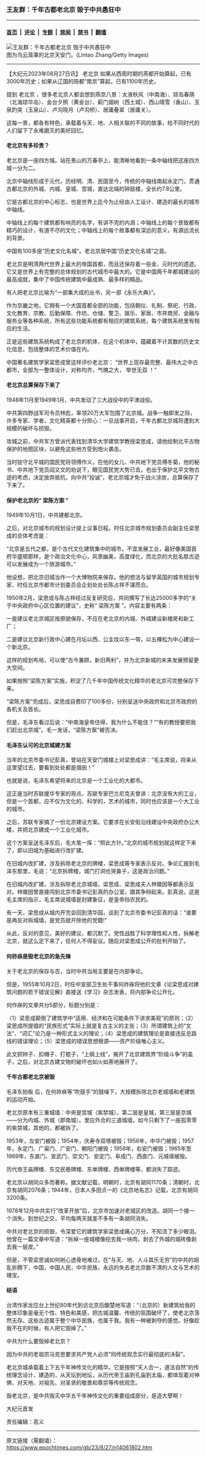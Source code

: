 ### 王友群：千年古都老北京 毁于中共愚狂中

---

#### [首页](../../../..?n14061802) &nbsp;|&nbsp; [评论](../../../../../epoch-comment?n14061802) &nbsp;|&nbsp; [专题](../../../../../epoch-special?n14061802) &nbsp;|&nbsp; [禁闻](../../../../../epoch-news?n14061802) &nbsp;|&nbsp; [禁书](../../../../../books?n14061802) &nbsp;|&nbsp; [翻墙](https://github.com/gfw-breaker/nogfw/blob/master/README.md?n14061802)


<div><img alt="王友群：千年古都老北京 毁于中共愚狂中" class="attachment-djy_600_400 size-djy_600_400 wp-post-image" src="https://i.epochtimes.com/assets/uploads/2023/08/id14061803-1511012105372382-600x400-1.jpeg"/>
<div class="caption">
 图为乌云笼罩的北京天安门。(Lintao Zhang/Getty Images)
</div></div><hr/><div class="post_content" id="artbody" itemprop="articleBody">
 <!-- article content begin -->
 <p>
  【大纪元2023年08月27日讯】
  <ok href="https://www.epochtimes.com/gb/tag/%E8%80%81%E5%8C%97%E4%BA%AC.html">
   老北京
  </ok>
  如果从西周时期的燕都开始算起，已有3000年历史；如果从辽国的陪都“南京”算起，已有1100年历史。
 </p>
 <p style="font-weight: 400;">
  提到
  <ok href="https://www.epochtimes.com/gb/tag/%E8%80%81%E5%8C%97%E4%BA%AC.html">
   老北京
  </ok>
  ，很多老北京人都会想到燕京八景：太液秋风（中南海）、琼岛春荫（北海琼华岛）、金台夕照（黄金台）、蓟门烟树（西土城）、西山晴雪（香山）、玉泉趵突（玉泉山）、卢沟晓月（卢沟桥）、居庸叠翠（居庸关）。
 </p>
 <p style="font-weight: 400;">
  这每一景，都各有特色，承载着与天、地、人相关联的不同的故事，给不同时代的人们留下了永难磨灭的美好回忆。
 </p>
 <h4 style="font-weight: 400;">
  <strong>
   老北京有多珍贵？
  </strong>
 </h4>
 <p style="font-weight: 400;">
  老北京是一座四方城。站在景山的万春亭上，能清晰地看到一条中轴线把这座四方城一分为二。
 </p>
 <p style="font-weight: 400;">
  北京中轴线形成于元代，历经明、清、民国至今，传统的中轴线南起永定门，贯通古都北京的外城、内城、皇城、宫城，直达北端的钟鼓楼，全长约7.8公里。
 </p>
 <p style="font-weight: 400;">
  它是古都北京的中心标志，也是世界上迄今为止经由人工设计、建造的最长的城市中轴线。
 </p>
 <p style="font-weight: 400;">
  中轴线上的每个建筑都有响亮的名字，有讲不完的内涵；中轴线上的每个景致都有精巧的设计，有道不尽的文化；中轴线上的每个故事都有深远的意义，有源远流长的背景。
 </p>
 <p style="font-weight: 400;">
  中国有100多座“历史文化名城”。老北京居中国“历史文化名城”之首。
 </p>
 <p style="font-weight: 400;">
  老北京是明清两代世界上最大的帝国首都，而且还保存着一些金、元时代的遗迹。它又是世界上有完整的总体规划的古代城市中最大的。它是中国两千年都城建设的最高成就，集中了中国传统建筑中最成熟、最多样的精品。
 </p>
 <p style="font-weight: 400;">
  有人把老北京比喻为“一部集大成的丛书，另一部《永乐大典》”。
 </p>
 <p style="font-weight: 400;">
  作为京畿之地，它拥有一个大国首都全部的功能，包括朝仪、礼制、祭祀、行政、文化教育、宗教、后勤保障、作坊、仓储、警卫、娱乐、家居、市井商贸、金融与服务业等各种系统，所有这些功能系统都有相应的建筑系统，每个建筑系统里有相应的生活。
 </p>
 <p style="font-weight: 400;">
  正是这些建筑系统构成了老北京的机体，在这个机体中，蕴藏着不计其数的历史文化信息，包括整体的艺术价值在内。
 </p>
 <p style="font-weight: 400;">
  中国著名建筑学家梁思成曾这样评价老北京： “世界上现存最完整、最伟大之中古都市，全部为一整体设计，对称均齐，气魄之大，
  <ok href="https://www.epochtimes.com/gb/tag/%E4%B8%BE%E4%B8%96%E6%97%A0%E5%8F%8C.html">
   举世无双
  </ok>
  ！”
 </p>
 <h4 style="font-weight: 400;">
  <strong>
   老北京总算保存下来了
  </strong>
 </h4>
 <p style="font-weight: 400;">
  1948年11月至1949年1月，中共发动了三大战役中的平津战役。
 </p>
 <p style="font-weight: 400;">
  中共第四野战军司令员林彪，率领20万大军包围了北京城。战争一触即发之际，许多专家、学者、文化精英都十分担心：一旦战事开启，千年古都北京城将遭到大规模的破坏与损毁。
 </p>
 <p style="font-weight: 400;">
  攻城之前，中共军方曾派代表找到清华大学建筑学教授梁思成，请他绘制北平古物保护的地图区块，以避免这些地方受到炮火袭击。
 </p>
 <p style="font-weight: 400;">
  当时驻守北平城的国民党将领傅作义，在他的女儿、中共地下党员傅冬菊，他的秘书、中共地下党员阎又文的劝说下，眼见国民党大势已去，也出于保护北平文物古迹的考虑，决定放弃抵抗，向中共“投诚”，老北京城才免于战火涂炭，总算保存了下来了。
 </p>
 <h4 style="font-weight: 400;">
  <strong>
   保护老北京的“
   <ok href="https://www.epochtimes.com/gb/tag/%E6%A2%81%E9%99%88%E6%96%B9%E6%A1%88.html">
    梁陈方案
   </ok>
   ”
  </strong>
 </h4>
 <p style="font-weight: 400;">
  1949年10月1日，中共建都北京。
 </p>
 <p style="font-weight: 400;">
  之后，对北京城市的规划设计提上议事日程。时任北京城市规划委员会副主任梁思成的总体考虑是：
 </p>
 <p style="font-weight: 400;">
  “北京是五代之都，是个古代文化建筑集中的城市，不宜发展工业，最好像美国首府华盛顿那样，是个政治文化中心，风景幽美，高度绿化，而北京的大批名胜古迹可以发展成为一个旅游城市。”
 </p>
 <p style="font-weight: 400;">
  他设想，把北京旧城当作一个大博物院来保存。他的想法与留学英国的城市规划专家、时任北京市都市计划委员会企划处处长陈占祥不谋而合。
 </p>
 <p style="font-weight: 400;">
  1950年2月，梁思成与陈占祥经过反复研究后，共同撰写了长达25000多字的“关于中央政府中心区位置的建议”，史称“
  <ok href="https://www.epochtimes.com/gb/tag/%E6%A2%81%E9%99%88%E6%96%B9%E6%A1%88.html">
   梁陈方案
  </ok>
  ”。内容主要有两条：
 </p>
 <p style="font-weight: 400;">
  一是建议老北京城区按原貌保存，不应在老北京的内城、外城建设新楼房和新工厂；
 </p>
 <p style="font-weight: 400;">
  二是建议北京新行政中心建在月坛以西、公主坟以东一带，以五棵松为中心建设一个新北京。
 </p>
 <p style="font-weight: 400;">
  这样的规划布局，可以使“古今兼顾，新旧两利”，并为北京新城的未来发展预留更大空间。
 </p>
 <p style="font-weight: 400;">
  如果按照“梁陈方案”实施，积淀了几千年中国传统文化精华的老北京可完整保存下来。
 </p>
 <p style="font-weight: 400;">
  “梁陈方案”完成后，梁思成自费印了100多份，分别呈送中央政府和北京市政府的各机关及首长。
 </p>
 <p style="font-weight: 400;">
  但是，毛泽东看过后说：“中南海皇帝住得，我为什么不能住？”“有的教授要把我们赶出北京城”。毛一发话，“梁陈方案”被否决。
 </p>
 <h4 style="font-weight: 400;">
  <strong>
   毛泽东认可的北京城建方案
  </strong>
 </h4>
 <p style="font-weight: 400;">
  当年的北京市委书记彭真，曾站在天安门城楼上对梁思成讲：“毛主席说，将来从这里望过去，要看到处处都是烟囱！”
 </p>
 <p style="font-weight: 400;">
  也就是说，毛泽东希望将来的北京是一个工业化的大都市。
 </p>
 <p style="font-weight: 400;">
  这正是当时苏联援华专家的观点。苏联专家巴兰尼克夫曾讲：北京没有大的工业，但是一个首都，应不仅为文化的、科学的，艺术的城市，同时也应该是一个大工业的城市。
 </p>
 <p style="font-weight: 400;">
  之后，苏联专家搞了一份北京建设方案。它要求在长安街沿线建设中央政府办公大楼，并把北京建成一个工业化城市。
 </p>
 <p style="font-weight: 400;">
  这个方案呈送毛泽东后，毛大笔一挥：“照此方针。”北京的城市规划就这样定下来了，即以旧城为基础进行改扩建。
 </p>
 <p style="font-weight: 400;">
  在旧城内改扩建，涉及拆除老北京的牌楼，梁思成等专家表示反对。争论汇报到毛泽东那里，毛说：“北京拆牌楼，城门打洞也哭鼻子，这是政治问题。”
 </p>
 <p style="font-weight: 400;">
  在旧城内改扩建，涉及拆除老北京城墙，梁思成、梁思成夫人林徽因等都表示反对。林徽因曾直接闯到北京市委书记彭真的办公室，跟其争辩起来。彭真说，这是毛主席的指示，毛主席说城墙是封建象征，是皇帝挡农民的。
 </p>
 <p style="font-weight: 400;">
  有一天，梁思成从城内开完会回到清华园，谈到了北京市委书记彭真的话：“谁要是再反对拆城墙，是党员就开除他的党籍!”
 </p>
 <p style="font-weight: 400;">
  从此，反对的意见，美好的建议，都沉默了。党性战胜了科学理性和人性，拆解老北京，就这么定下来了，任何人不得妄议。随后对梁思成公开的批判开始了。
 </p>
 <h4 style="font-weight: 400;">
  <strong>
   何祚庥是毁老北京的急先锋
  </strong>
 </h4>
 <p style="font-weight: 400;">
  关于老北京的保存与否，当时中共当局主要是在内部争论。
 </p>
 <p style="font-weight: 400;">
  但是，1955年10月2日，时任中宣部卫生处干事何祚庥将他的文章《论梁思成对建筑问题的若干错误见解》直接送《学习》杂志发表，将内部争论公开化。
 </p>
 <p style="font-weight: 400;">
  何作庥的文章共分5部分，标题分别是：
 </p>
 <p style="font-weight: 400;">
  （1）梁思成颠倒了建筑学中“适用、经济和在可能条件下讲求美观”的原则；（2）梁思成所提倡的“民族形式”实际上就是复古主义的主张；（3）所谓建筑上的“文法”、“词汇”论乃是一种形式主义的理论；（4）梁思成的建筑理论是直接违反总路线的错误理论；（5）梁思成的错误思想根源——资产阶级唯心主义。
 </p>
 <p style="font-weight: 400;">
  此文抓辫子、扣帽子、打棍子，“上纲上线”，揭开了北京建筑界“阶级斗争”的盖子，之后，对北京古建文物的破坏也如火如荼地展开了。
 </p>
 <h4 style="font-weight: 400;">
  <strong>
   千年古都老北京被毁
  </strong>
 </h4>
 <p style="font-weight: 400;">
  <ok href="https://www.epochtimes.com/gb/tag/%E6%AF%9B%E6%B3%BD%E4%B8%9C%E6%8B%8D%E6%9D%BF.html">
   毛泽东拍板
  </ok>
  后，在何祚庥等“吹鼓手”的鼓噪下，大规模拆除北京老城墙和老建筑的运动开始。
 </p>
 <p style="font-weight: 400;">
  老北京原本有三重城墙：中央是宫城（紫禁城），第二层是皇城，第三层是京城——分为内城、外城（即南城）。里应外合的三道城墙，如今只剩下了一座孤零零的紫禁城，其他的，都被拆了。
 </p>
 <p style="font-weight: 400;">
  1953年，左安门被毁；1954年，庆寿寺双塔被毁；1956年，中华门被毁；1957年，永定门、广渠门、广安门、朝阳门被毁；1958年，右安门被毁；1965年至1969年，东直门、宣武门、崇文门、安定门、阜成门、西直门、元城墙被毁。
 </p>
 <p style="font-weight: 400;">
  历代帝王庙牌楼、东交民巷牌楼、东单牌楼、西单牌楼等，都消失了踪迹。
 </p>
 <p style="font-weight: 400;">
  老北京以胡同众多而著称。据文献记载，明朝时，北京有胡同1170条；清朝时，北京有胡同2076条；1944年，日本人多田贞一的《北京地名志》记载，北京有胡同3200条。
 </p>
 <p style="font-weight: 400;">
  1978年12月中共实行“改革开放”后，北京市加速对老城区的改造。胡同一个接一个消失。到世纪之交，平均每两天就差不多有一条胡同消失。
 </p>
 <p style="font-weight: 400;">
  中共对老北京的损毁，令深爱它的建筑学家梁思成痛心万分，不知流了多少眼泪。他曾在一篇文章中写道：“拆掉一座城楼像挖去我一块肉，剥去了外城的城砖像剥去我一层皮。”
 </p>
 <p style="font-weight: 400;">
  但是，不管梁思诚如何剜心透骨地难过，在“与天、地、人斗其乐无穷”的中共的胡乱折腾下，中国，中国人民，中华民族，永远的失去老北京数不清的人文与艺术的瑰宝。
 </p>
 <h4 style="font-weight: 400;">
  <strong>
   结语
  </strong>
 </h4>
 <p style="font-weight: 400;">
  台湾作家龙应台上世纪80年代到访北京后酸楚地写道：“（北京的）新建筑给我的整体印象是毫无个性、特色和美感，把古城温馨、传统的氛围破坏了，使老北京荡然无存。这些古迹属于整个中华民族，也属于我。我有一种被剥夺的感觉。好像趁我不在的时候，有人把它毁掉了。”
 </p>
 <p style="font-weight: 400;">
  中共为什么要毁掉老北京？
 </p>
 <p style="font-weight: 400;">
  因为中共的老祖宗马克思要求共产党人必须“同传统观念实行最彻底的决裂”。
 </p>
 <p style="font-weight: 400;">
  老北京城承载着上下五千年神传文化的精华。它是按照“天人合一，道法自然”的传统理念设计、建造的，从天坛到地坛，从历代帝王庙到孔庙到太庙，都体现着对神佛、对天地、对祖先、对圣贤的敬畏和尊崇等传统观念。
 </p>
 <p style="font-weight: 400;">
  毁老北京，是中共毁灭中华五千年神传文化的重要组成部分，是造大孽啊！
 </p>
 <p style="font-weight: 400;">
  大纪元首发
 </p>
 <p style="font-weight: 400;">
  责任编辑：高义
 </p>
 <!-- article content end -->
 <div id="below_article_ad">
 </div>
</div>


---

原文链接（需翻墙）：https://www.epochtimes.com/gb/23/8/27/n14061802.htm